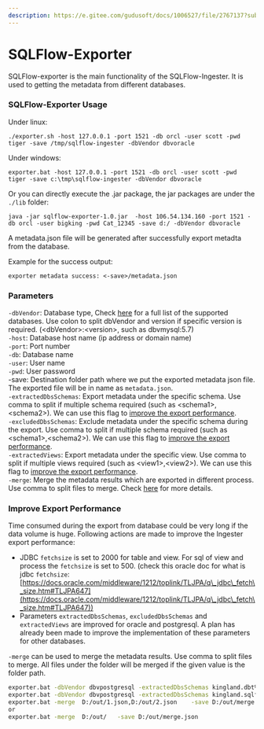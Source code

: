 ```yaml
---
description: https://e.gitee.com/gudusoft/docs/1006527/file/2767137?sub_id=5768619
---
```


# SQLFlow-Exporter

SQLFlow-exporter is the main functionality of the SQLFlow-Ingester. It is used to getting the metadata from different databases.

### SQLFlow-Exporter Usage

Under linux:

```
./exporter.sh -host 127.0.0.1 -port 1521 -db orcl -user scott -pwd tiger -save /tmp/sqlflow-ingester -dbVendor dbvoracle
```

Under windows:

```
exporter.bat -host 127.0.0.1 -port 1521 -db orcl -user scott -pwd tiger -save c:\tmp\sqlflow-ingester -dbVendor dbvoracle
```

Or you can directly execute the .jar package, the jar packages are under the `./lib` folder:&#x20;

```
java -jar sqlflow-exporter-1.0.jar  -host 106.54.134.160 -port 1521 -db orcl -user bigking -pwd Cat_12345 -save d:/ -dbVendor dbvoracle
```

A metadata.json file will be generated after successfully export metadta from the database.&#x20;

Example for the success output:&#x20;

```
exporter metadata success: <-save>/metadata.json
```

### Parameters

`-dbVendor`: Database type, Check [here](../list-of-supported-dbvendors.md) for a full list of the supported databases. Use colon to split dbVendor and version if specific version is required. (\<dbVendor>:\<version>, such as dbvmysql:5.7) \
`-host`: Database host name (ip address or domain name) \
`-port`: Port number\
`-db`: Database name\
`-user`: User name \
`-pwd`: User password \
\-save: Destination folder path where we put the exported metadata json file. The exported file will be in name as `metadata.json`. \
`-extractedDbsSchemas`: Export metadata under the specific schema. Use comma to split if multiple schema required (such as \<schema1>,\<schema2>). We can use this flag to [improve the export performance](sqlflow-exporter.md#improve-export-performance).\
`-excludedDbsSchemas`:  Exclude metadata under the specific schema during the export. Use comma to split if multiple schema required (such as \<schema1>,\<schema2>). We can use this flag to [improve the export performance](sqlflow-exporter.md#improve-export-performance).\
`-extractedViews`: Export metadata under the specific view. Use comma to split if multiple views required (such as \<view1>,\<view2>). We can use this flag to [improve the export performance](sqlflow-exporter.md#improve-export-performance). \
`-merge`: Merge the metadata results which are exported in different process. Use comma to split files to merge. Check [here](sqlflow-exporter.md#improve-export-performance) for more details.

### Improve Export Performance

Time consumed during the export from database could be very long if the data volume is huge. Following actions are made to improve the Ingester export performance:

* JDBC `fetchsize` is set to 2000 for table and view. For sql of view and process the `fetchsize` is set to 500. (check this oracle doc for what is jdbc `fetchsize`: [https://docs.oracle.com/middleware/1212/toplink/TLJPA/q\_jdbc\_fetch\_size.htm#TLJPA647](https://docs.oracle.com/middleware/1212/toplink/TLJPA/q\_jdbc\_fetch\_size.htm#TLJPA647))
* Parameters `extractedDbsSchemas`, `excludedDbsSchemas` and `extractedViews` are improved for oracle and postgresql. A plan has already been made to improve the implementation of these parameters for other databases.

`-merge` can be used to merge the metadata results. Use comma to split files to merge. All files under the folder will be merged if the given value is the folder path.

```bash
exporter.bat -dbVendor dbvpostgresql -extractedDbsSchemas kingland.dbt%,kingland.pub%  -host 115.159.225.38 -port 5432 -db kingland -user bigking -pwd Cat_*** -save D:/out/1.json
exporter.bat -dbVendor dbvpostgresql -extractedDbsSchemas kingland.sqlflow  -host 115.159.225.38 -port 5432 -db kingland -user bigking -pwd Cat_*** -save D:/out/2.json
exporter.bat -merge  D:/out/1.json,D:/out/2.json    -save D:/out/merge.json
or
exporter.bat -merge  D:/out/   -save D:/out/merge.json
```
